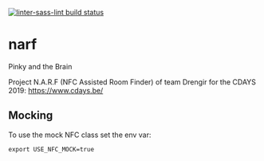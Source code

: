 [![linter-sass-lint build status](https://img.shields.io/docker/cloud/build/drengir/narf.svg)](https://hub.docker.com/r/drengir/narf/)

# narf
Pinky and the Brain

Project N.A.R.F (NFC Assisted Room Finder) of team Drengir for the CDAYS 2019: <https://www.cdays.be/>

## Mocking

To use the mock NFC class set the env var:

```
export USE_NFC_MOCK=true
```
